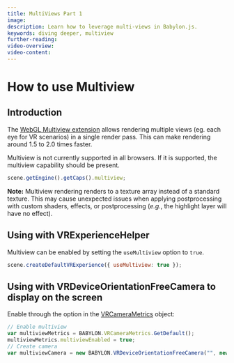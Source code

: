 ```yaml
---
title: MultiViews Part 1
image:
description: Learn how to leverage multi-views in Babylon.js.
keywords: diving deeper, multiview
further-reading:
video-overview:
video-content:
---
```


# How to use Multiview

## Introduction

The [WebGL Multiview extension](https://www.khronos.org/registry/webgl/toolsAndResources/OVR_multiview2/) allows rendering multiple views (eg. each eye for VR scenarios) in a single render pass. This can make rendering around 1.5 to 2.0 times faster.

Multiview is not currently supported in all browsers. If it is supported, the multiview capability should be present.

```javascript
scene.getEngine().getCaps().multiview;
```

**Note:** Multiview rendering renders to a texture array instead of a standard texture. This may cause unexpected issues when applying postprocessing with custom shaders, effects, or postprocessing (_e.g._, the highlight layer will have no effect).

## Using with VRExperienceHelper

Multiview can be enabled by setting the `useMultiview` option to `true`.

```javascript
scene.createDefaultVRExperience({ useMultiview: true });
```

<Playground id="#SRV2A0" title="VR Experience Multiview Example" description="A simple example of using multiviews for a VR experience." image="/img/playgroundsAndNMEs/features/divingDeeperMultiviews1.jpg"/>

## Using with VRDeviceOrientationFreeCamera to display on the screen

Enable through the option in the [VRCameraMetrics](/typedoc/classes/babylon.vrcamerametrics) object:

```javascript
// Enable multiview
var multiviewMetrics = BABYLON.VRCameraMetrics.GetDefault();
multiviewMetrics.multiviewEnabled = true;
// Create camera
var multiviewCamera = new BABYLON.VRDeviceOrientationFreeCamera("", new BABYLON.Vector3(-10, 5, 0), scene, undefined, multiviewMetrics);
```

<Playground id="#EZDZZV" title="VRDeviceOrientationFreeCamera Multiview Example" description="A simple example of using multiviews to create a VRDeviceOrientationFreeCamera." image="/img/playgroundsAndNMEs/features/divingDeeperMultiviews2.jpg"/>
